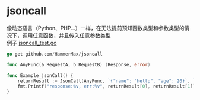 # jsoncall

像动态语言（Python、PHP...）一样，在无法提前预知函数类型和参数类型的情况下，调用任意函数，并且传入任意参数类型  
例子 [jsoncall_test.go](https://github.com/HammerMax/jsoncall/blob/main/jsoncall_test.go)

```go
go get github.com/HammerMax/jsoncall
```

```go
func AnyFunc(a RequestA, b RequestB) (Response, error)

func Example_jsonCall() {
	returnResult := JsonCall(AnyFunc, `{"name": "hellp", "age": 20}`, `json param`)
	fmt.Printf("response:%v, err:%v", returnResult[0], returnResult[1])
}
```